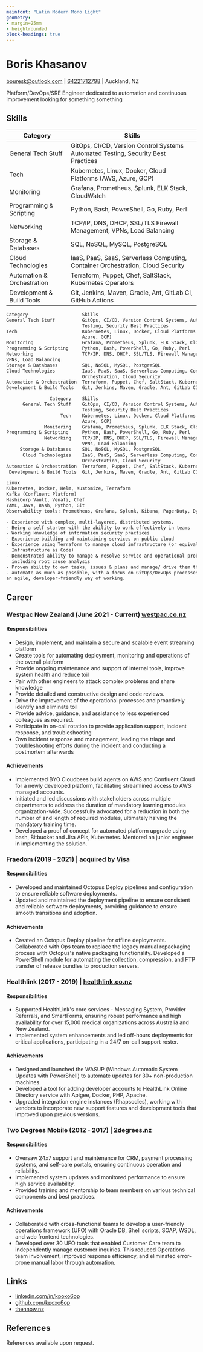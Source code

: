 ```yaml
---
mainfont: "Latin Modern Mono Light"
geometry:
- margin=25mm
- heightrounded
block-headings: true
---
```


# Boris Khasanov

[bouresk@outlook.com](mailto:bouresk@outlook.com) |
[64221712798](tel:64221712798) | Auckland, NZ

Platform/DevOps/SRE Engineer dedicated to automation and continuous improvement
looking for something something

## Skills

|                   Category | Skills                                                                            |
|----------------------------|-----------------------------------------------------------------------------------|
|         General Tech Stuff | GitOps, CI/CD, Version Control Systems Automated Testing, Security Best Practices |
|                       Tech | Kubernetes, Linux, Docker, Cloud Platforms (AWS, Azure, GCP)                      |
|                 Monitoring | Grafana, Prometheus, Splunk, ELK Stack, CloudWatch                                |
|    Programming & Scripting | Python, Bash, PowerShell, Go, Ruby, Perl                                          |
|                 Networking | TCP/IP, DNS, DHCP, SSL/TLS Firewall Management, VPNs, Load Balancing              |
|        Storage & Databases | SQL, NoSQL, MySQL, PostgreSQL                                                     |
|         Cloud Technologies | IaaS, PaaS, SaaS, Serverless Computing, Container Orchestration, Cloud Security   |
| Automation & Orchestration | Terraform, Puppet, Chef, SaltStack, Kubernetes Operators                          |
|  Development & Build Tools | Git, Jenkins, Maven, Gradle, Ant, GitLab CI, GitHub Actions                       |

```txt
Category                    Skills
General Tech Stuff          GitOps, CI/CD, Version Control Systems, Automated
                            Testing, Security Best Practices
Tech                        Kubernetes, Linux, Docker, Cloud Platforms (AWS,
                            Azure, GCP)
Monitoring                  Grafana, Prometheus, Splunk, ELK Stack, CloudWatch
Programming & Scripting     Python, Bash, PowerShell, Go, Ruby, Perl
Networking                  TCP/IP, DNS, DHCP, SSL/TLS, Firewall Management,
VPNs, Load Balancing
Storage & Databases         SQL, NoSQL, MySQL, PostgreSQL
Cloud Technologies          IaaS, PaaS, SaaS, Serverless Computing, Container
                            Orchestration, Cloud Security
Automation & Orchestration  Terraform, Puppet, Chef, SaltStack, Kubernetes Operators
Development & Build Tools   Git, Jenkins, Maven, Gradle, Ant, GitLab CI, GitHub Actions
```

```txt
                Category    Skills
      General Tech Stuff    GitOps, CI/CD, Version Control Systems, Automated
                            Testing, Security Best Practices
                    Tech    Kubernetes, Linux, Docker, Cloud Platforms (AWS,
                            Azure, GCP)
              Monitoring    Grafana, Prometheus, Splunk, ELK Stack, CloudWatch
Programming & Scripting     Python, Bash, PowerShell, Go, Ruby, Perl
              Networking    TCP/IP, DNS, DHCP, SSL/TLS, Firewall Management,
                            VPNs, Load Balancing
     Storage & Databases    SQL, NoSQL, MySQL, PostgreSQL
      Cloud Technologies    IaaS, PaaS, SaaS, Serverless Computing, Container
                            Orchestration, Cloud Security
Automation & Orchestration  Terraform, Puppet, Chef, SaltStack, Kubernetes Operators
 Development & Build Tools  Git, Jenkins, Maven, Gradle, Ant, GitLab CI, GitHub Actions
```

```txt
Linux
Kubernetes, Docker, Helm, Kustomize, Terraform
Kafka (Confluent Platform)
HashiCorp Vault, Venafi, Chef
YAML, Java, Bash, Python, Git
Observability tools: Prometheus, Grafana, Splunk, Kibana, PagerDuty, Dynatrace
```

```txt
- Experience with complex, multi-layered, distributed systems.
- Being a self starter with the ability to work effectively in teams
- Working knowledge of information security practices
- Experience building and maintaining services on public cloud
- Experience using Terraform to manage cloud infrastructure (or equivalent -
  Infrastructure as Code)
- Demonstrated ability to manage & resolve service and operational problems,
  including root cause analysis
- Proven ability to own tasks, issues & plans and manage/ drive them through to completion
- automate as much as possible, with a focus on GitOps/DevOps processes to create
an agile, developer-friendly way of working.
```

## Career

### Westpac New Zealand (June 2021 - Current) [westpac.co.nz](https://westpac.co.nz/)

#### Responsibilities

- Design, implement, and maintain a secure and scalable event streaming platform
- Create tools for automating deployment, monitoring and operations of the
overall platform
- Provide ongoing maintenance and support of internal tools, improve system
health and reduce toil
- Pair with other engineers to attack complex problems and share knowledge
- Provide detailed and constructive design and code reviews.
- Drive the improvement of the operational processes and proactively identify
and eliminate toil
- Provide advice, guidance, and assistance to less experienced colleagues as
required.
- Participate in on-call rotation to provide application support, incident
response, and troubleshooting
- Own incident response and management, leading the triage and troubleshooting
efforts during the incident and conducting a postmortem afterwards

#### Achievements

- Implemented BYO Cloudbees build agents on AWS and Confluent Cloud for a newly
  developed platform, facilitating streamlined access to AWS managed accounts.
- Initiated and led discussions with stakeholders across multiple departments to
  address the duration of mandatory learning modules organization-wide.
  Successfully advocated for a reduction in both the number of and length of
  required modules, ultimately halving the mandatory training time.
- Developed a proof of concept for automated platform upgrade using bash,
  Bitbucket and Jira APIs, Kubernetes. Mentored an junior engineer in
  implementing the solution.

### Fraedom (2019 - 2021) | acquired by [Visa](https://developer.visa.com/use-cases/partner-showcase/fraedom)

#### Responsibilities

- Developed and maintained Octopus Deploy pipelines and configuration to ensure
reliable software deployments.
- Updated and maintained the deployment pipeline to ensure consistent and
reliable software deployments, providing guidance to ensure smooth transitions
and adoption.

#### Achievements

- Created an Octopus Deploy pipeline for offline deployments. Collaborated with
Ops team to replace the legacy manual repackaging process with Octopus's native
packaging functionality. Developed a PowerShell module for automating the
collection, compression, and FTP transfer of release bundles to production
servers.

### Healthlink (2017 - 2019) | [healthlink.co.nz](https://healthlink.co.nz)

#### Responsibilities

- Supported HealthLink's core services - Messaging System, Provider Referrals,
and SmartForms, ensuring robust performance and high availability for over
15,000 medical organizations across Australia and New Zealand.
- Implemented system enhancements and led off-hours deployments for critical
applications, participating in a 24/7 on-call support roster.

#### Achievements

- Designed and launched the WASUP (Windows Automatic System Updates with
PowerShell) to automate updates for 30+ non-production machines.
- Developed a tool for adding developer accounts to HealthLink Online Directory
service with Apigee, Docker, PHP, Apache.
- Upgraded integration engine instances (Rhapsodies), working with vendors to
incorporate new support features and development tools that improved upon
previous versions.

### Two Degrees Mobile (2012 - 2017) | [2degrees.nz](https://2degrees.nz)

#### Responsibilities

- Oversaw 24x7 support and maintenance for CRM, payment processing systems, and
self-care portals, ensuring continuous operation and reliability.
- Implemented system updates and monitored performance to ensure high service
availability.
- Provided training and mentorship to team members on various technical
components and best practices.

#### Achievements

- Collaborated with cross-functional teams to develop a user-friendly operations
framework (UFO) with Oracle DB, Shell scripts, SOAP, WSDL, and web frontend
technologies.
- Developed over 30 UFO tools that enabled Customer Care team to independently
manage customer inquiries. This reduced Operations team involvement, improved
response efficiency, and eliminated error-prone manual labor through automation.

## Links

- [linkedin.com/in/kpoxo6op](https://linkedin.com/in/kpoxo6op)
- [github.com/kpoxo6op](https://github.com/kpoxo6op)
- [thennow.nz](https://thennow.nz)

## References

References available upon request.
